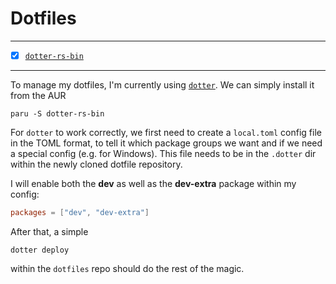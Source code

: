 # Dotfiles

---
- [x] [`dotter-rs-bin`](https://aur.archlinux.org/packages/dotter-rs-bin)
---

To manage my dotfiles, I'm currently using [`dotter`](https://github.com/SuperCuber/dotter).
We can simply install it from the AUR

```bash,nolang,icon=.fa.fa-terminal
paru -S dotter-rs-bin
```

For `dotter` to work correctly, we first need to create a `local.toml` config file
in the TOML format, to tell it which package groups we want and if we need a special config
(e.g. for Windows).
This file needs to be in the `.dotter` dir within the newly cloned dotfile repository.

I will enable both the **dev** as well as the **dev-extra** package within my config:

```toml,lang=TOML,filepath=~/dotfiles/.dotter/local.toml
packages = ["dev", "dev-extra"]
```

After that, a simple

```bash,nolang,icon=.fa.fa-terminal,filepath=~/dotfiles
dotter deploy
```

within the `dotfiles` repo should do the rest of the magic.
